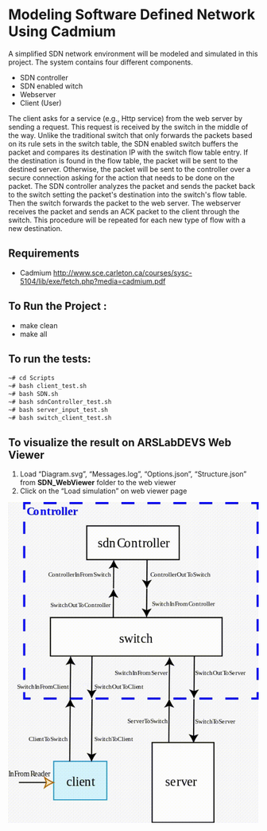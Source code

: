# Modeling Software Defined Network Using Cadmium
A simplified SDN network environment will be modeled and simulated in this project. The system
contains four different components.
- SDN controller
- SDN enabled witch
- Webserver
- Client (User)

The client asks for a service (e.g., Http service) from the web server by sending a request. This request
is received by the switch in the middle of the way. Unlike the traditional switch that only forwards the
packets based on its rule sets in the switch table, the SDN enabled switch buffers the packet and
compares its destination IP with the switch flow table entry. If the destination is found in the flow table,
the packet will be sent to the destined server. Otherwise, the packet will be sent to the controller over a
secure connection asking for the action that needs to be done on the packet. The SDN controller analyzes
the packet and sends the packet back to the switch setting the packet's destination into the switch's flow
table. Then the switch forwards the packet to the web server. The webserver receives the packet and
sends an ACK packet to the client through the switch. This procedure will be repeated for each new
type of flow with a new destination.

## Requirements
- Cadmium 
http://www.sce.carleton.ca/courses/sysc-5104/lib/exe/fetch.php?media=cadmium.pdf

## To Run the Project : 
- make clean
- make all

## To run the tests:
```
~# cd Scripts
~# bash client_test.sh
~# bash SDN.sh
~# bash sdnController_test.sh
~# bash server_input_test.sh
~# bash switch_client_test.sh
```


## To visualize the result on ARSLabDEVS Web Viewer
1. Load “Diagram.svg”, “Messages.log”, “Options.json”, “Structure.json” from **SDN_WebViewer** folder to the web
viewer
2. Click on the “Load simulation” on web viewer page

![Web Viewer](SDN_WebViewer/SDN_output_messages.gif)

